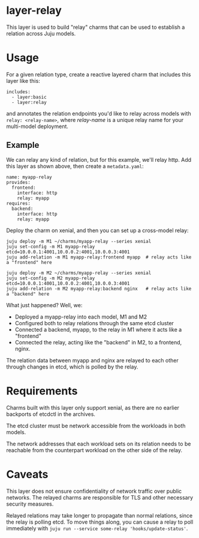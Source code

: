 # layer-relay

This layer is used to build "relay" charms that can be used to establish a relation across Juju models.

# Usage

For a given relation type, create a reactive layered charm that includes this
layer like this:

    includes:
      - layer:basic
      - layer:relay

and annotates the relation endpoints you'd like to relay across models with
`relay: <relay-name>`, where _relay-name_ is a unique relay name for your
multi-model deployment.

## Example

We can relay any kind of relation, but for this example, we'll relay http. Add
this layer as shown above, then create a `metadata.yaml`:

    name: myapp-relay
    provides:
      frontend:
        interface: http
        relay: myapp
    requires:
      backend:
        interface: http
        relay: myapp

Deploy the charm on xenial, and then you can set up a cross-model relay:

    juju deploy -m M1 ~/charms/myapp-relay --series xenial
    juju set-config -m M1 myapp-relay etcd=10.0.0.1:4001,10.0.0.2:4001,10.0.0.3:4001
    juju add-relation -m M1 myapp-relay:frontend myapp  # relay acts like a "frontend" here

    juju deploy -m M2 ~/charms/myapp-relay --series xenial
    juju set-config -m M2 myapp-relay etcd=10.0.0.1:4001,10.0.0.2:4001,10.0.0.3:4001
    juju add-relation -m M2 myapp-relay:backend nginx   # relay acts like a "backend" here

What just happened? Well, we:

- Deployed a myapp-relay into each model, M1 and M2
- Configured both to relay relations through the same etcd cluster
- Connected a backend, myapp, to the relay in M1 where it acts like a "frontend"
- Connected the relay, acting like the "backend" in M2, to a frontend, nginx.

The relation data between myapp and nginx are relayed to each other through
changes in etcd, which is polled by the relay.

# Requirements

Charms built with this layer only support xenial, as there are no earlier
backports of etcdctl in the archives.

The etcd cluster must be network accessible from the workloads in both models.

The network addresses that each workload sets on its relation needs to be reachable from
the counterpart workload on the other side of the relay.

# Caveats

This layer does not ensure confidentiality of network traffic over public
networks. The relayed charms are responsible for TLS and other necessary
security measures.

Relayed relations may take longer to propagate than normal relations, since the
relay is polling etcd. To move things along, you can cause a relay to poll
immediately with `juju run --service some-relay 'hooks/update-status'`.
